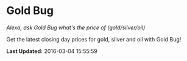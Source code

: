 # Gold Bug
*Alexa, ask Gold Bug what's the price of (gold/silver/oil)*

Get the latest closing day prices for gold, silver and oil with Gold Bug!

**Last Updated:** 2016-03-04 15:55:59